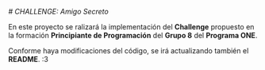<!--<h1>CHALLENGE: Amigo Secreto</h1>-->
<em> # CHALLENGE: Amigo Secreto </em>
<!--<h1 align="center"> Su título aquí </h1>-->

En este proyecto se ralizará la implementación del **Challenge** propuesto en la formación **Principiante de Programación** del **Grupo 8** del **Programa ONE**.

Conforme haya modificaciones del código, se irá actualizando también el **README**. :3
